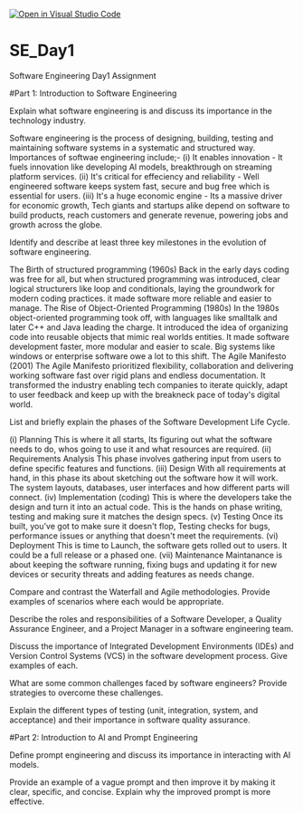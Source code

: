 [![Open in Visual Studio Code](https://classroom.github.com/assets/open-in-vscode-2e0aaae1b6195c2367325f4f02e2d04e9abb55f0b24a779b69b11b9e10269abc.svg)](https://classroom.github.com/online_ide?assignment_repo_id=18390608&assignment_repo_type=AssignmentRepo)
# SE_Day1
Software Engineering Day1 Assignment

#Part 1: Introduction to Software Engineering

Explain what software engineering is and discuss its importance in the technology industry.

Software engineering is the process of designing, building, testing and maintaining software systems in a systematic and structured way. 
Importances of softwae engineering include;- 
(i) It enables innovation - It fuels innovation like developing AI models, breakthrough on streaming platform services.
(ii) It's critical for effeciency and reliability - Well engineered software keeps system fast, secure and bug free which is essential for users. 
(iii) It's a huge economic engine - Its a massive driver for economic growth, Tech giants and startups alike depend on software to build products, reach customers and generate revenue, powering jobs and growth across the globe. 

Identify and describe at least three key milestones in the evolution of software engineering.

The Birth of structured programming (1960s) 
Back in the early days coding was free for all, but when structured programming was introduced, clear logical structurers like loop and conditionals, laying the groundwork for modern coding practices. it made software more reliable and easier to manage. 
The Rise of Object-Oriented Programming (1980s)
In the 1980s object-oriented programming took off, with languages like smalltalk and later C++ and Java leading the charge. It introduced the idea of organizing code into reusable objects that mimic real worlds entities. It made software development faster, more modular and easier to scale. Big systems like windows or enterprise software owe a lot to this shift. 
The Agile Manifesto (2001)
The Agile Manifesto prioritized flexibility, collaboration and delivering working software fast over rigid plans and endless documentation. It transformed the industry enabling tech companies to iterate quickly, adapt to user feedback and keep up with the breakneck pace of today's digital world.

List and briefly explain the phases of the Software Development Life Cycle.

(i) Planning
This is where it all starts, Its figuring out what the software needs to do, whos going to use it and what resources are required. 
(ii) Requirements Analysis 
This phase involves gathering input from users to define specific features and functions.
(iii) Design 
With all requirements at hand, in this phase its about sketching out the software how it will work. The system layouts, databases, user interfaces and how different parts will connect. 
(iv) Implementation (coding)
This is where the developers take the design and turn it into an actual code. This is the hands on phase writing, testing and making sure it matches the design specs. 
(v) Testing 
Once its built, you've got to make sure it doesn't flop, Testing checks for bugs, performance issues or anything that doesn't meet the requirements. 
(vi) Deployment 
This is time to Launch, the software gets rolled out to users. It could be a full release or a phased one. 
(vii) Maintenance 
Maintanance is about keeping the software running, fixing bugs and updating it for new devices or security threats and adding features as needs change. 

Compare and contrast the Waterfall and Agile methodologies. Provide examples of scenarios where each would be appropriate.


Describe the roles and responsibilities of a Software Developer, a Quality Assurance Engineer, and a Project Manager in a software engineering team.


Discuss the importance of Integrated Development Environments (IDEs) and Version Control Systems (VCS) in the software development process. Give examples of each.


What are some common challenges faced by software engineers? Provide strategies to overcome these challenges.


Explain the different types of testing (unit, integration, system, and acceptance) and their importance in software quality assurance.


#Part 2: Introduction to AI and Prompt Engineering


Define prompt engineering and discuss its importance in interacting with AI models.


Provide an example of a vague prompt and then improve it by making it clear, specific, and concise. Explain why the improved prompt is more effective.

